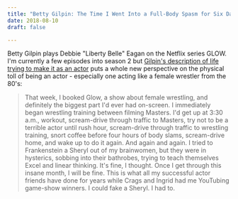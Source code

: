 ```yaml
---
title: "Betty Gilpin: The Time I Went Into a Full-Body Spasm for Six Days"
date: 2018-08-10
draft: false

---
```


Betty Gilpin plays Debbie "Liberty Belle" Eagan on the Netflix series GLOW. I'm currently a few episodes into season 2 but [Gilpin's description of life trying to make it as an actor](https://www.lennyletter.com/story/betty-gilpin-the-time-i-went-into-a-full-body-spasm-for-six-days) puts a whole new perspective on the physical toll of being an actor - especially one acting like a female wrestler from the 80's:

> That week, I booked Glow, a show about female wrestling, and definitely the biggest part I'd ever had on-screen. I immediately began wrestling training between filming Masters. I'd get up at 3:30 a.m., workout, scream-drive through traffic to Masters, try not to be a terrible actor until rush hour, scream-drive through traffic to wrestling training, snort coffee before four hours of body slams, scream-drive home, and wake up to do it again. And again and again. I tried to Frankenstein a Sheryl out of my brainwomen, but they were in hysterics, sobbing into their bathrobes, trying to teach themselves Excel and linear thinking. It's fine, I thought. Once I get through this insane month, I will be fine. This is what all my successful actor friends have done for years while Crags and Ingrid had me YouTubing game-show winners. I could fake a Sheryl. I had to.
